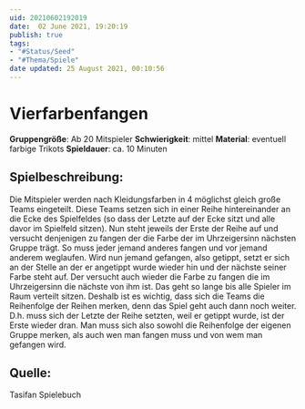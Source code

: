 ```yaml
---
uid: 20210602192019
date:  02 June 2021, 19:20:19
publish: true
tags:
- "#Status/Seed"
- "#Thema/Spiele"
date updated: 25 August 2021, 00:10:56
---
```


# Vierfarbenfangen

**Gruppengröße**: Ab 20 Mitspieler
**Schwierigkeit**: mittel
**Material**: eventuell farbige Trikots
**Spieldauer**: ca. 10 Minuten

## **Spielbeschreibung**:

Die Mitspieler werden nach Kleidungsfarben in 4 möglichst gleich große Teams eingeteilt. Diese Teams setzen sich in einer Reihe hintereinander an die Ecke des Spielfeldes (so dass der Letzte auf der Ecke sitzt und alle davor im Spielfeld sitzen). Nun steht jeweils der Erste der Reihe auf und versucht denjenigen zu fangen der die Farbe der im Uhrzeigersinn nächsten Gruppe trägt. So muss jeder jemand anderes fangen und vor jemand anderem weglaufen. Wird nun jemand gefangen, also getippt, setzt er sich an der Stelle an der er angetippt wurde wieder hin und der nächste seiner Farbe steht auf. Der versucht auch wieder die Farbe zu fangen die im Uhrzeigersinn die nächste von ihm ist. Das geht so lange bis alle Spieler im Raum verteilt sitzen. Deshalb ist es wichtig, dass sich die Teams die Reihenfolge der Reihen merken, denn das Spiel geht auch dann noch weiter. D.h. muss sich der Letzte der Reihe setzten, weil er getippt wurde, ist der Erste wieder dran. Man muss sich also sowohl die Reihenfolge der eigenen Gruppe merken, als auch wen man fangen muss und von wem man gefangen wird.

## **Quelle**:

Tasifan Spielebuch